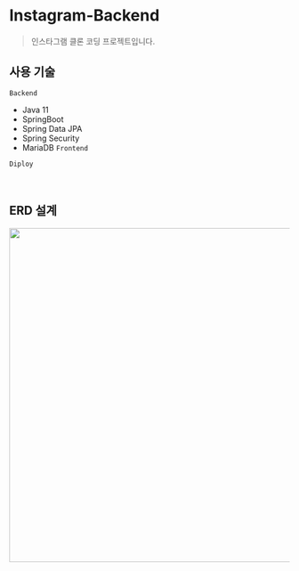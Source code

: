 # Instagram-Backend
> 인스타그램 클론 코딩 프로젝트입니다.

## 사용 기술
`Backend`
- Java 11
- SpringBoot
- Spring Data JPA
- Spring Security
- MariaDB
`Frontend`

`Diploy`

<br>

## ERD 설계
<img src="https://user-images.githubusercontent.com/47477359/133260507-7daff0ec-b1a9-405d-b80e-5ea88b557472.png" width="600px">

